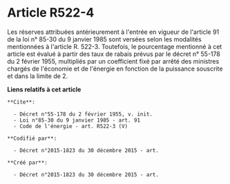 # Article R522-4

Les réserves attribuées antérieurement à l'entrée en vigueur de l'article 91 de la loi n° 85-30 du 9 janvier 1985 sont
versées selon les modalités mentionnées à l'article R. 522-3. Toutefois, le pourcentage mentionné à cet article est évalué à
partir des taux de rabais prévus par le décret n° 55-178 du 2 février 1955, multipliés par un coefficient fixé par arrêté des
ministres chargés de l'économie et de l'énergie en fonction de la puissance souscrite et dans la limite de 2.

**Liens relatifs à cet article**

	**Cite**:

	  - Décret n°55-178 du 2 février 1955, v. init.
	  - Loi n°85-30 du 9 janvier 1985 - art. 91
	  - Code de l'énergie - art. R522-3 (V)

	**Codifié par**:

	  - Décret n°2015-1823 du 30 décembre 2015 - art.

	**Créé par**:

	  - Décret n°2015-1823 du 30 décembre 2015 - art.

